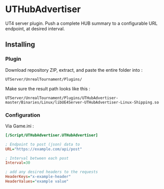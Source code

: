 # UTHubAdvertiser
UT4 server plugin. Push a complete HUB summary to a configurable URL endpoint, at desired interval.

## Installing

### Plugin
Download repository ZIP, extract, and paste the entire folder into :
```
UTServer/UnrealTournament/Plugins/
```
Make sure the result path looks like this :
```
UTServer/UnrealTournament/Plugins/UTHubAdvertiser-master/Binaries/Linux/libUE4Server-UTHubAdvertiser-Linux-Shipping.so
```

### Configuration
Via Game.ini :
```ini
[/Script/UTHubAdvertiser.UTHubAdvertiser]

; Endpoint to post (json) data to
URL="https://example.com/api/post"

; Interval between each post
Interval=30

; add any desired headers to the requests
HeaderKeys="x-example-header"
HeaderValues="example value"
```
